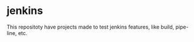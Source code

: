 # jenkins
This repositoty have projects made to test jenkins features, like build, pipe-line, etc. 
